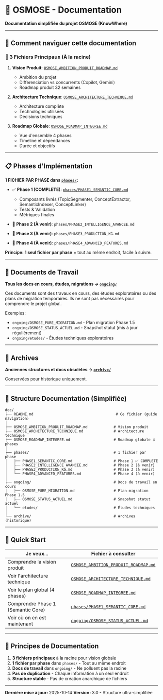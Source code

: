 # 🌊 OSMOSE - Documentation

**Documentation simplifiée du projet OSMOSE (KnowWhere)**

---

## 📖 Comment naviguer cette documentation

### 🎯 3 Fichiers Principaux (À la racine)

1. **Vision Produit**: [`OSMOSE_AMBITION_PRODUIT_ROADMAP.md`](./OSMOSE_AMBITION_PRODUIT_ROADMAP.md)
   - Ambition du projet
   - Différenciation vs concurrents (Copilot, Gemini)
   - Roadmap produit 32 semaines

2. **Architecture Technique**: [`OSMOSE_ARCHITECTURE_TECHNIQUE.md`](./OSMOSE_ARCHITECTURE_TECHNIQUE.md)
   - Architecture complète
   - Technologies utilisées
   - Décisions techniques

3. **Roadmap Globale**: [`OSMOSE_ROADMAP_INTEGREE.md`](./OSMOSE_ROADMAP_INTEGREE.md)
   - Vue d'ensemble 4 phases
   - Timeline et dépendances
   - Durée et objectifs

---

## 📋 Phases d'Implémentation

**1 FICHIER PAR PHASE dans [`phases/`](./phases/):**

- ✅ **Phase 1 (COMPLETE)**: [`phases/PHASE1_SEMANTIC_CORE.md`](./phases/PHASE1_SEMANTIC_CORE.md)
  - Composants livrés (TopicSegmenter, ConceptExtractor, SemanticIndexer, ConceptLinker)
  - Tests & Validation
  - Métriques finales

- 🔄 **Phase 2 (À venir)**: `phases/PHASE2_INTELLIGENCE_AVANCEE.md`
- 🔄 **Phase 3 (À venir)**: `phases/PHASE3_PRODUCTION_KG.md`
- 🔄 **Phase 4 (À venir)**: `phases/PHASE4_ADVANCED_FEATURES.md`

**Principe: 1 seul fichier par phase** = tout au même endroit, facile à suivre.

---

## 📁 Documents de Travail

**Tous les docs en cours, études, migrations → [`ongoing/`](./ongoing/)**

Ces documents sont des travaux en cours, des études exploratoires ou des plans de migration temporaires. Ils ne sont pas nécessaires pour comprendre le projet global.

Exemples:
- `ongoing/OSMOSE_PURE_MIGRATION.md` - Plan migration Phase 1.5
- `ongoing/OSMOSE_STATUS_ACTUEL.md` - Snapshot statut (mis à jour régulièrement)
- `ongoing/etudes/` - Études techniques exploratoires

---

## 📁 Archives

**Anciennes structures et docs obsolètes → [`archive/`](./archive/)**

Conservées pour historique uniquement.

---

## 📁 Structure Documentation (Simplifiée)

```
doc/
├── README.md                                      # Ce fichier (guide navigation)
│
├── OSMOSE_AMBITION_PRODUIT_ROADMAP.md            # Vision produit
├── OSMOSE_ARCHITECTURE_TECHNIQUE.md              # Architecture technique
├── OSMOSE_ROADMAP_INTEGREE.md                    # Roadmap globale 4 phases
│
├── phases/                                       # 1 fichier par phase
│   ├── PHASE1_SEMANTIC_CORE.md                   # Phase 1 ✅ COMPLETE
│   ├── PHASE2_INTELLIGENCE_AVANCEE.md            # Phase 2 (à venir)
│   ├── PHASE3_PRODUCTION_KG.md                   # Phase 3 (à venir)
│   └── PHASE4_ADVANCED_FEATURES.md               # Phase 4 (à venir)
│
├── ongoing/                                      # Docs de travail en cours
│   ├── OSMOSE_PURE_MIGRATION.md                  # Plan migration Phase 1.5
│   ├── OSMOSE_STATUS_ACTUEL.md                   # Snapshot statut actuel
│   └── etudes/                                   # Études techniques
│
└── archive/                                      # Archives (historique)
```

---

## 🚀 Quick Start

| Je veux...                          | Fichier à consulter                                                          |
| ----------------------------------- | ---------------------------------------------------------------------------- |
| Comprendre la vision produit        | [`OSMOSE_AMBITION_PRODUIT_ROADMAP.md`](./OSMOSE_AMBITION_PRODUIT_ROADMAP.md) |
| Voir l'architecture technique       | [`OSMOSE_ARCHITECTURE_TECHNIQUE.md`](./OSMOSE_ARCHITECTURE_TECHNIQUE.md)     |
| Voir le plan global (4 phases)      | [`OSMOSE_ROADMAP_INTEGREE.md`](./OSMOSE_ROADMAP_INTEGREE.md)                 |
| Comprendre Phase 1 (Semantic Core)  | [`phases/PHASE1_SEMANTIC_CORE.md`](./phases/PHASE1_SEMANTIC_CORE.md)         |
| Voir où on en est maintenant        | [`ongoing/OSMOSE_STATUS_ACTUEL.md`](./ongoing/OSMOSE_STATUS_ACTUEL.md)       |

---

## 📝 Principes de Documentation

1. **3 fichiers principaux** à la racine pour vision globale
2. **1 fichier par phase** dans `phases/` - Tout au même endroit
3. **Docs de travail** dans `ongoing/` - Ne polluent pas la racine
4. **Pas de duplication** - Chaque information à un seul endroit
5. **Structure stable** - Pas de création anarchique de fichiers

---

**Dernière mise à jour:** 2025-10-14
**Version:** 3.0 - Structure ultra-simplifiée
